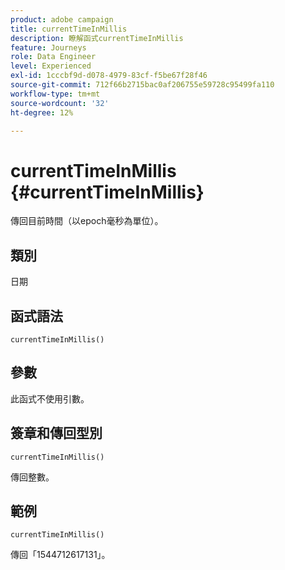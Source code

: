```yaml
---
product: adobe campaign
title: currentTimeInMillis
description: 瞭解函式currentTimeInMillis
feature: Journeys
role: Data Engineer
level: Experienced
exl-id: 1cccbf9d-d078-4979-83cf-f5be67f28f46
source-git-commit: 712f66b2715bac0af206755e59728c95499fa110
workflow-type: tm+mt
source-wordcount: '32'
ht-degree: 12%

---
```


# currentTimeInMillis {#currentTimeInMillis}

傳回目前時間（以epoch毫秒為單位）。

## 類別

日期

## 函式語法

`currentTimeInMillis()`

## 參數

此函式不使用引數。

## 簽章和傳回型別

`currentTimeInMillis()`

傳回整數。

## 範例

`currentTimeInMillis()`

傳回「1544712617131」。

